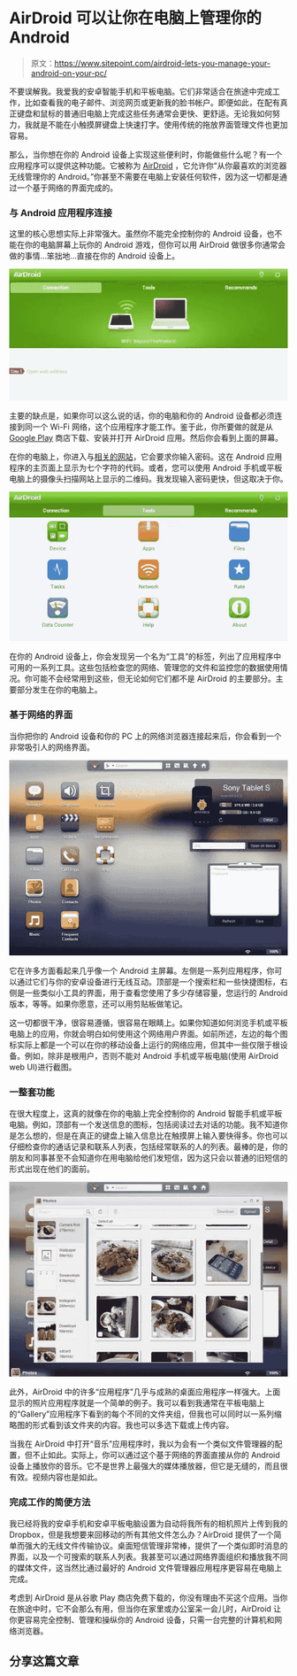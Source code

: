 # AirDroid 可以让你在电脑上管理你的 Android

> 原文：<https://www.sitepoint.com/airdroid-lets-you-manage-your-android-on-your-pc/>

不要误解我。我爱我的安卓智能手机和平板电脑。它们非常适合在旅途中完成工作，比如查看我的电子邮件、浏览网页或更新我的脸书帐户。即便如此，在配有真正键盘和鼠标的普通旧电脑上完成这些任务通常会更快、更舒适。无论我如何努力，我就是不能在小触摸屏键盘上快速打字。使用传统的拖放界面管理文件也更加容易。

那么，当你想在你的 Android 设备上实现这些便利时，你能做些什么呢？有一个应用程序可以提供这种功能。它被称为 [AirDroid](http://airdroid.com/) ，它允许你“从你最喜欢的浏览器无线管理你的 Android。”你甚至不需要在电脑上安装任何软件，因为这一切都是通过一个基于网络的界面完成的。

### 与 Android 应用程序连接

这里的核心思想实际上非常强大。虽然你不能完全控制你的 Android 设备，也不能在你的电脑屏幕上玩你的 Android 游戏，但你可以用 AirDroid 做很多你通常会做的事情…笨拙地…直接在你的 Android 设备上。

![](img/84fdcb3c05084503a082cb6d3cd2c181.png)

主要的缺点是，如果你可以这么说的话，你的电脑和你的 Android 设备都必须连接到同一个 Wi-Fi 网络，这个应用程序才能工作。鉴于此，你所要做的就是从 [Google Play](https://play.google.com/store/apps/details?id=com.sand.airdroid&hl=en) 商店下载、安装并打开 AirDroid 应用。然后你会看到上面的屏幕。

在你的电脑上，你进入与[相关的网站](http://web.airdroid.com/)，它会要求你输入密码。这在 Android 应用程序的主页面上显示为七个字符的代码。或者，您可以使用 Android 手机或平板电脑上的摄像头扫描网站上显示的二维码。我发现输入密码更快，但这取决于你。

![](img/89d432bf4ca965b01243655818a04f1b.png)

在你的 Android 设备上，你会发现另一个名为“工具”的标签，列出了应用程序中可用的一系列工具。这些包括检查您的网络、管理您的文件和监控您的数据使用情况。你可能不会经常用到这些，但无论如何它们都不是 AirDroid 的主要部分。主要部分发生在你的电脑上。

### 基于网络的界面

当你把你的 Android 设备和你的 PC 上的网络浏览器连接起来后，你会看到一个非常吸引人的网络界面。

![](img/f682d4c5eba4b51f494723a8536413c2.png)

它在许多方面看起来几乎像一个 Android 主屏幕。左侧是一系列应用程序，你可以通过它们与你的安卓设备进行无线互动。顶部是一个搜索栏和一些快捷图标，右侧是一些类似小工具的界面，用于查看您使用了多少存储容量，您运行的 Android 版本，等等。如果你愿意，还可以用剪贴板做笔记。

这一切都很干净，很容易遵循，很容易在眼睛上。如果你知道如何浏览手机或平板电脑上的应用，你就会明白如何使用这个网络用户界面。如前所述，左边的每个图标实际上都是一个可以在你的移动设备上运行的网络应用，但其中一些仅限于根设备。例如，除非是根用户，否则不能对 Android 手机或平板电脑(使用 AirDroid web UI)进行截图。

### 一整套功能

在很大程度上，这真的就像在你的电脑上完全控制你的 Android 智能手机或平板电脑。例如，顶部有一个发送信息的图标，包括阅读过去对话的功能。我不知道你是怎么想的，但是在真正的键盘上输入信息比在触摸屏上输入要快得多。你也可以仔细检查你的通话记录和联系人列表，包括经常联系的人的列表。最棒的是，你的朋友和同事甚至不会知道你在用电脑给他们发短信，因为这只会以普通的旧短信的形式出现在他们的面前。

![](img/5634471595e9400feb62df5591082674.png)

此外，AirDroid 中的许多“应用程序”几乎与成熟的桌面应用程序一样强大。上面显示的照片应用程序就是一个简单的例子。我可以看到我通常在平板电脑上的“Gallery”应用程序下看到的每个不同的文件夹组，但我也可以同时以一系列缩略图的形式看到该文件夹的内容。我也可以多选下载或上传内容。

当我在 AirDroid 中打开“音乐”应用程序时，我以为会有一个类似文件管理器的配置，但不止如此。实际上，你可以通过这个基于网络的界面直接从你的 Android 设备上播放你的音乐。它不是世界上最强大的媒体播放器，但它是无缝的，而且很有效。视频内容也是如此。

### 完成工作的简便方法

我已经将我的安卓手机和安卓平板电脑设置为自动将我所有的相机照片上传到我的 Dropbox，但是我想要来回移动的所有其他文件怎么办？AirDroid 提供了一个简单而强大的无线文件传输协议。桌面短信管理非常棒，提供了一个类似即时消息的界面，以及一个可搜索的联系人列表。我甚至可以通过网络界面组织和播放我不同的媒体文件，这当然比通过最好的 Android 文件管理器应用程序更容易在电脑上完成。

考虑到 AirDroid 是从谷歌 Play 商店免费下载的，你没有理由不买这个应用。当你在旅途中时，它不会那么有用，但当你在家里或办公室呆一会儿时，AirDroid 让你更容易完全控制、管理和操纵你的 Android 设备，只需一台完整的计算机和网络浏览器。

## 分享这篇文章